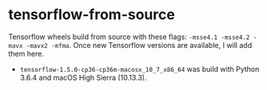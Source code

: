 # tensorflow-from-source

Tensorflow wheels build from source with these flags: `-msse4.1 -msse4.2 -mavx -mavx2 -mfma`. Once new Tensorflow versions are available, I will add them here.

* `tensorflow-1.5.0-cp36-cp36m-macosx_10_7_x86_64` was build with Python 3.6.4 and
macOS High Sierra (10.13.3).